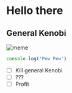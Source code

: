 # Hello there
## General Kenobi

![meme](https://www.colorado.edu/linguistics/sites/default/files/styles/small/public/article-image/kenobi-thumb.png?itok=si_nqtPv)


```javascript
console.log('Pew Pew')
```

- [ ] Kill general Kenobi
- [ ] ???
- [ ] Profit
